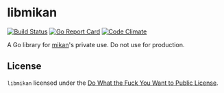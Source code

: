 libmikan
========

[![Build Status](https://travis-ci.org/mikan/libmikan.svg?branch=master)](https://travis-ci.org/mikan/libmikan)
[![Go Report Card](https://goreportcard.com/badge/github.com/mikan/libmikan)](https://goreportcard.com/report/github.com/mikan/libmikan)
[![Code Climate](https://codeclimate.com/github/mikan/libmikan/badges/gpa.svg)](https://codeclimate.com/github/mikan/libmikan)

A Go library for [mikan](https://github.com/mikan)'s private use.
Do not use for production.

## License

`libmikan` licensed under the [Do What the Fuck You Want to Public License](LICENSE).
